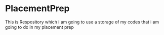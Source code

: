 # PlacementPrep
This is Respository which i am going to use a storage of my codes that i am going to do in my placement prep
